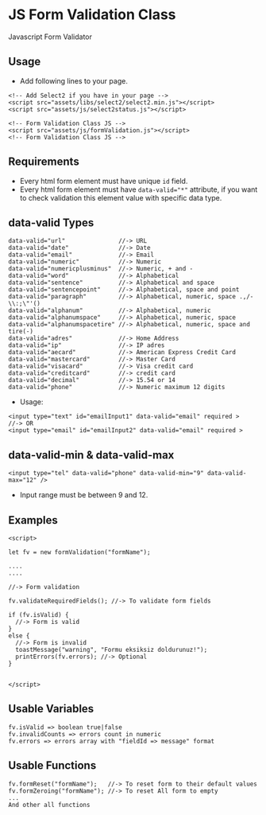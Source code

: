 # JS Form Validation Class
Javascript Form Validator

## Usage
* Add following lines to your page.
```
<!-- Add Select2 if you have in your page -->
<script src="assets/libs/select2/select2.min.js"></script>
<script src="assets/js/select2status.js"></script>
    
<!-- Form Validation Class JS -->
<script src="assets/js/formValidation.js"></script>
<!-- Form Validation Class JS -->
```

## Requirements
* Every html form element must have unique `id` field.
* Every html form element must have `data-valid="*"` attribute, if you want to check validation this element value with specific data type.


## data-valid Types
```
data-valid="url"               //-> URL
data-valid="date"              //-> Date
data-valid="email"             //-> Email
data-valid="numeric"           //-> Numeric
data-valid="numericplusminus"  //-> Numeric, + and -
data-valid="word"              //-> Alphabetical
data-valid="sentence"          //-> Alphabetical and space
data-valid="sentencepoint"     //-> Alphabetical, space and point
data-valid="paragraph"         //-> Alphabetical, numeric, space .,/-\\:;\"'()
data-valid="alphanum"          //-> Alphabetical, numeric
data-valid="alphanumspace"     //-> Alphabetical, numeric, space
data-valid="alphanumspacetire" //-> Alphabetical, numeric, space and tire(-)
data-valid="adres"             //-> Home Address
data-valid="ip"                //-> IP adres
data-valid="aecard"            //-> American Express Credit Card
data-valid="mastercard"        //-> Master Card
data-valid="visacard"          //-> Visa credit card
data-valid="creditcard"        //-> credit card
data-valid="decimal"           //-> 15.54 or 14
data-valid="phone"             //-> Numeric maximum 12 digits
```
* Usage:
```
<input type="text" id="emailInput1" data-valid="email" required >
//-> OR
<input type="email" id="emailInput2" data-valid="email" required >
```


## data-valid-min & data-valid-max
```
<input type="tel" data-valid="phone" data-valid-min="9" data-valid-max="12" />
```
* Input range must be between 9 and 12.



## Examples
```
<script>

let fv = new formValidation("formName");

....
....

//-> Form validation

fv.validateRequiredFields(); //-> To validate form fields

if (fv.isValid) {
  //-> Form is valid
}
else {
  //-> Form is invalid
  toastMessage("warning", "Formu eksiksiz doldurunuz!");
  printErrors(fv.errors); //-> Optional
}


</script>
```

## Usable Variables
```
fv.isValid => boolean true|false
fv.invalidCounts => errors count in numeric
fv.errors => errors array with "fieldId => message" format
```


## Usable Functions
```
fv.formReset("formName");   //-> To reset form to their default values
fv.formZeroing("formName"); //-> To reset All form to empty
...
And other all functions
```


